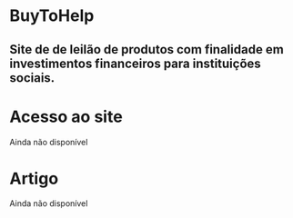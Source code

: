 # BuyToHelp
## Site de de leilão de produtos com finalidade em investimentos financeiros para instituições sociais.

# Acesso ao site
Ainda não disponível

# Artigo
Ainda não disponível
